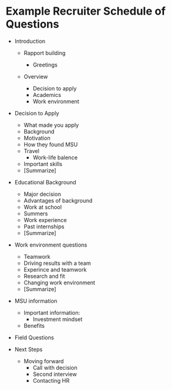 # Example Recruiter Schedule of Questions

* Introduction

  * Rapport building
    * Greetings

  * Overview
    * Decision to apply
    * Academics
    * Work environment

* Decision to Apply
  * What made you apply
  * Background
  * Motivation
  * How they found MSU
  * Travel
    * Work-life balence
  * Important skills
  * [Summarize]

* Educational Background
  * Major decision
  * Advantages of background
  * Work at school
  * Summers
  * Work experience
  * Past internships
  * [Summarize]

* Work environment questions
  * Teamwork
  * Driving results with a team
  * Experince and teamwork
  * Research and fit
  * Changing work environment
  * [Summarize]

* MSU information
  * Important information:
    * Investment mindset
  * Benefits
* Field Questions

* Next Steps
  * Moving forward
    * Call with decision
    * Second interview
    * Contacting HR


